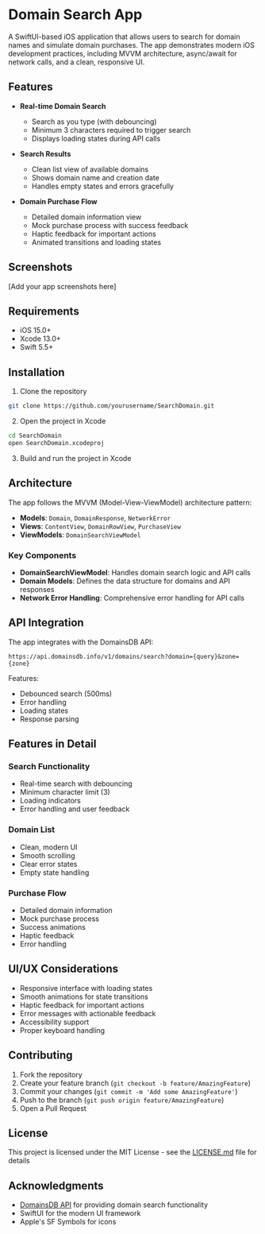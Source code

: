 # Domain Search App

A SwiftUI-based iOS application that allows users to search for domain names and simulate domain purchases. The app demonstrates modern iOS development practices, including MVVM architecture, async/await for network calls, and a clean, responsive UI.

## Features

- **Real-time Domain Search**
  - Search as you type (with debouncing)
  - Minimum 3 characters required to trigger search
  - Displays loading states during API calls

- **Search Results**
  - Clean list view of available domains
  - Shows domain name and creation date
  - Handles empty states and errors gracefully

- **Domain Purchase Flow**
  - Detailed domain information view
  - Mock purchase process with success feedback
  - Haptic feedback for important actions
  - Animated transitions and loading states

## Screenshots

[Add your app screenshots here]

## Requirements

- iOS 15.0+
- Xcode 13.0+
- Swift 5.5+

## Installation

1. Clone the repository
```bash
git clone https://github.com/yourusername/SearchDomain.git
```

2. Open the project in Xcode
```bash
cd SearchDomain
open SearchDomain.xcodeproj
```

3. Build and run the project in Xcode

## Architecture

The app follows the MVVM (Model-View-ViewModel) architecture pattern:

- **Models**: `Domain`, `DomainResponse`, `NetworkError`
- **Views**: `ContentView`, `DomainRowView`, `PurchaseView`
- **ViewModels**: `DomainSearchViewModel`

### Key Components

- **DomainSearchViewModel**: Handles domain search logic and API calls
- **Domain Models**: Defines the data structure for domains and API responses
- **Network Error Handling**: Comprehensive error handling for API calls

## API Integration

The app integrates with the DomainsDB API:
```
https://api.domainsdb.info/v1/domains/search?domain={query}&zone={zone}
```

Features:
- Debounced search (500ms)
- Error handling
- Loading states
- Response parsing

## Features in Detail

### Search Functionality
- Real-time search with debouncing
- Minimum character limit (3)
- Loading indicators
- Error handling and user feedback

### Domain List
- Clean, modern UI
- Smooth scrolling
- Clear error states
- Empty state handling

### Purchase Flow
- Detailed domain information
- Mock purchase process
- Success animations
- Haptic feedback
- Error handling

## UI/UX Considerations

- Responsive interface with loading states
- Smooth animations for state transitions
- Haptic feedback for important actions
- Error messages with actionable feedback
- Accessibility support
- Proper keyboard handling

## Contributing

1. Fork the repository
2. Create your feature branch (`git checkout -b feature/AmazingFeature`)
3. Commit your changes (`git commit -m 'Add some AmazingFeature'`)
4. Push to the branch (`git push origin feature/AmazingFeature`)
5. Open a Pull Request

## License

This project is licensed under the MIT License - see the [LICENSE.md](LICENSE.md) file for details

## Acknowledgments

- [DomainsDB API](https://api.domainsdb.info/) for providing domain search functionality
- SwiftUI for the modern UI framework
- Apple's SF Symbols for icons

